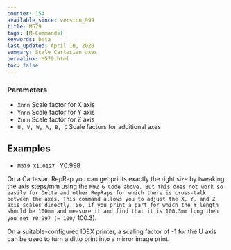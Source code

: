 ```yaml
---
counter: 154
available_since: version_999
title: M579
tags: [M-Commands] 
keywords: beta 
last_updated: April 10, 2020 
summary: Scale Cartesian axes 
permalink: M579.html
toc: false 
---
```



### Parameters

* `Xnnn` Scale factor for X axis
* `Ynnn` Scale factor for Y axis
* `Znnn` Scale factor for Z axis
* `U, V, W, A, B, C` Scale factors for additional axes

## Examples

* ` M579 X1.0127  ` Y0.998

On a Cartesian RepRap you can get prints exactly the right size by tweaking the axis steps/mm using the ` M92 G Code above. But this does not work so easily for Delta and other RepRaps for which there is cross-talk between the axes. This command allows you to adjust the X, Y, and Z axis scales directly. So, if you print a part for which the Y length should be 100mm and measure it and find that it is 100.3mm long then you set Y0.997 (= 100/ ` 100.3).

On a suitable-configured IDEX printer, a scaling factor of -1 for the U axis can be used to turn a ditto print into a mirror image print.

